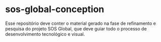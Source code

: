 # sos-global-conception
Esse repositório deve conter o material gerado na fase de refinamento e pesquisa do projeto SOS Global, que deve guiar todo o processo de desenvolvimento tecnológico e visual.
